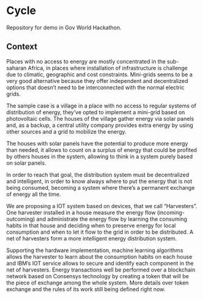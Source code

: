 # Cycle
Repository for demo in Gov World Hackathon.

## Context

Places with no access to energy are mostly concentrated in the sub-saharan Africa, in places where installation of infrastructure is challenge due to climatic, geographic and cost  constraints. Mini-grids seems to be a very good alternative  because they offer independent and decentralized options that doesn’t need to be interconnected with the normal electric grids.

The sample case is a village in a place with no access to regular systems of distribution of energy, they’ve opted to implement a mini-grid based on photovoltaic cells. The houses of the village gather energy via solar panels and, as a backup, a central utility company provides extra energy by using other sources and a grid to mobilize the energy.

The houses with solar panels have the potential to produce more energy than needed, it allows to count on a surplus of energy that could be profited by others houses in the system, allowing to think in a system purely based on solar panels.

In order to reach that goal, the distribution system must be decentralized and intelligent, in order to know always where to put the energy that is not being consumed, becoming a system where there’s a permanent exchange of energy all the time.

We are proposing a IOT system based on devices, that we call “Harvesters”. One harvester installed in a house measure the energy flow (incoming-outcoming) and administrate the energy flow by learning the consuming habits in that house and deciding when to preserve energy for local consumption and when to let it flow to the grid in order to be distributed. A net of harvesters form a more intelligent energy distribution system.

Supporting the hardware implementation, machine learning algorithms allows the harvester to learn about the consumption habits on each house and IBM’s IOT service allows to secure and identify each component in the net of harvesters. Energy transactions well be performed over a blockchain network based on Consensys technology by creating a token that will be the piece of exchange among the whole system. More details over token exchange and the rules of its work still being defined right now.

